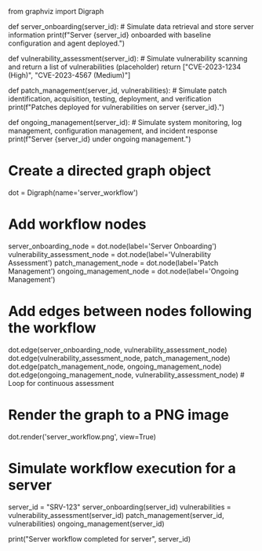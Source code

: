 from graphviz import Digraph

def server_onboarding(server_id):
    # Simulate data retrieval and store server information
    print(f"Server {server_id} onboarded with baseline configuration and agent deployed.")

def vulnerability_assessment(server_id):
    # Simulate vulnerability scanning and return a list of vulnerabilities (placeholder)
    return ["CVE-2023-1234 (High)", "CVE-2023-4567 (Medium)"]

def patch_management(server_id, vulnerabilities):
    # Simulate patch identification, acquisition, testing, deployment, and verification
    print(f"Patches deployed for vulnerabilities on server {server_id}.")

def ongoing_management(server_id):
    # Simulate system monitoring, log management, configuration management, and incident response
    print(f"Server {server_id} under ongoing management.")

# Create a directed graph object
dot = Digraph(name='server_workflow')

# Add workflow nodes
server_onboarding_node = dot.node(label='Server Onboarding')
vulnerability_assessment_node = dot.node(label='Vulnerability Assessment')
patch_management_node = dot.node(label='Patch Management')
ongoing_management_node = dot.node(label='Ongoing Management')

# Add edges between nodes following the workflow
dot.edge(server_onboarding_node, vulnerability_assessment_node)
dot.edge(vulnerability_assessment_node, patch_management_node)
dot.edge(patch_management_node, ongoing_management_node)
dot.edge(ongoing_management_node, vulnerability_assessment_node)  # Loop for continuous assessment

# Render the graph to a PNG image
dot.render('server_workflow.png', view=True)

# Simulate workflow execution for a server
server_id = "SRV-123"
server_onboarding(server_id)
vulnerabilities = vulnerability_assessment(server_id)
patch_management(server_id, vulnerabilities)
ongoing_management(server_id)

print("Server workflow completed for server", server_id)
